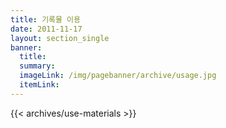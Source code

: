 ```yaml
---
title: 기록물 이용
date: 2011-11-17
layout: section_single
banner:
  title:
  summary:
  imageLink: /img/pagebanner/archive/usage.jpg
  itemLink:
---
```


{{< archives/use-materials >}}